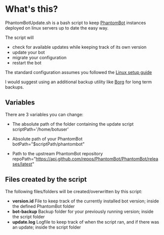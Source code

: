 # What's this?

PhantomBotUpdate.sh is a bash script to keep [PhantomBot](https://github.com/phantombot/phantombot) instances deployed on linux servers up to date the easy way.

The script will
- check for available updates while keeping track of its own version
- update your bot
- migrate your configuration
- restart the bot

The standard configuration assumes you followed the [Linux setup guide](https://github.com/PhantomBot/PhantomBot/blob/master/docs/guides/content/setupbot/ubuntu.md)

I would suggest using an additional backup utility like [Borg](https://www.borgbackup.org/) for long term backups.

## Variables

There are 3 variables you can change:

- The absolute path of the folder containing the update script  
  scriptPath='/home/botuser'

- Absolute path of your PhantomBot  
  botPath="$scriptPath/phantombot"

- Path to the upstream PhantomBot repository  
  repoPath="https://api.github.com/repos/PhantomBot/PhantomBot/releases/latest"
  
## Files created by the script
  
The following files/folders will be created/overwritten by this script:
- **version.id** File to keep track of the currently installed bot version; inside the defined PhantomBot folder 
- **bot-backup** Backup folder for your previously running version; inside the script folder
- **update.log** Logfile to keep track of when the script ran, and if there was an update; inside the script folder
